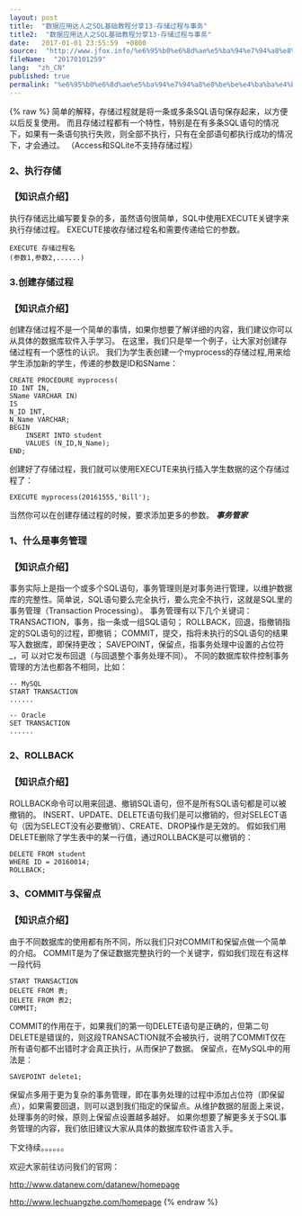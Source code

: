 ```yaml
---
layout: post
title:  "数据应用达人之SQL基础教程分享13-存储过程与事务"
title2:  "数据应用达人之SQL基础教程分享13-存储过程与事务"
date:   2017-01-01 23:55:59  +0800
source:  "http://www.jfox.info/%e6%95%b0%e6%8d%ae%e5%ba%94%e7%94%a8%e8%be%be%e4%ba%ba%e4%b9%8bsql%e5%9f%ba%e7%a1%80%e6%95%99%e7%a8%8b%e5%88%86%e4%ba%ab13%e5%ad%98%e5%82%a8%e8%bf%87%e7%a8%8b%e4%b8%8e%e4%ba%8b%e5%8a%a1.html"
fileName:  "20170101259"
lang:  "zh_CN"
published: true
permalink: "%e6%95%b0%e6%8d%ae%e5%ba%94%e7%94%a8%e8%be%be%e4%ba%ba%e4%b9%8bsql%e5%9f%ba%e7%a1%80%e6%95%99%e7%a8%8b%e5%88%86%e4%ba%ab13%e5%ad%98%e5%82%a8%e8%bf%87%e7%a8%8b%e4%b8%8e%e4%ba%8b%e5%8a%a1.html"
---
```

{% raw %}
简单的解释，存储过程就是将一条或多条SQL语句保存起来，以方便以后反复使用。
而且存储过程都有一个特性，特别是在有多条SQL语句的情况下，如果有一条语句执行失败，则全部不执行，只有在全部语句都执行成功的情况下，才会通过。
（Access和SQLite不支持存储过程）

### 2、执行存储

### 【知识点介绍】

执行存储远比编写要复杂的多，虽然语句很简单，SQL中使用EXECUTE关键字来执行存储过程。
EXECUTE接收存储过程名和需要传递给它的参数。

    EXECUTE 存储过程名
    (参数1,参数2,......)

### 3.创建存储过程

### 【知识点介绍】

创建存储过程不是一个简单的事情，如果你想要了解详细的内容，我们建议你可以从具体的数据库软件入手学习。
在这里，我们只是举一个例子，让大家对创建存储过程有一个感性的认识。
我们为学生表创建一个myprocess的存储过程,用来给学生添加新的学生，传递的参数是ID和SName：

    CREATE PROCEDURE myprocess(
    ID INT IN,
    SName VARCHAR IN)
    IS
    N_ID INT,
    N_Name VARCHAR;
    BEGIN
        INSERT INTO student
        VALUES (N_ID,N_Name);
    END; 

创建好了存储过程，我们就可以使用EXECUTE来执行插入学生数据的这个存储过程了：

    EXECUTE myprocess(20161555,'Bill');

当然你可以在创建存储过程的时候，要求添加更多的参数。
***事务管家***

### 1、什么是事务管理

### 【知识点介绍】

事务实际上是指一个或多个SQL语句，事务管理则是对事务进行管理，以维护数据库的完整性。简单说，SQL语句要么完全执行，要么完全不执行，这就是SQL里的事务管理（Transaction Processing）。
事务管理有以下几个关键词：
TRANSACTION，事务，指一条或一组SQL语句；
ROLLBACK，回退，指撤销指定的SQL语句的过程，即撤销；
COMMIT，提交，指将未执行的SQL语句的结果写入数据库，即保持更改；
SAVEPOINT，保留点，指事务处理中设置的占位符_，可 以对它发布回退（与回退整个事务处理不同）。
不同的数据库软件控制事务管理的方法也都各不相同，比如：

    -- MySQL
    START TRANSACTION
    ......
    
    -- Oracle
    SET TRANSACTION
    ......

### 2、ROLLBACK

### 【知识点介绍】

ROLLBACK命令可以用来回退、撤销SQL语句，但不是所有SQL语句都是可以被撤销的。
INSERT、UPDATE、DELETE语句我们是可以撤销的，但对SELECT语句（因为SELECT没有必要撤销）、CREATE、DROP操作是无效的。
假如我们用DELETE删除了学生表中的某一行值，通过ROLLBACK是可以撤销的：

    DELETE FROM student
    WHERE ID = 20160014;
    ROLLBACK; 

### 3、COMMIT与保留点

### 【知识点介绍】

由于不同数据库的使用都有所不同，所以我们只对COMMIT和保留点做一个简单的介绍。
COMMIT是为了保证数据完整执行的一个关键字，假如我们现在有这样一段代码

    START TRANSACTION
    DELETE FROM 表;
    DELETE FROM 表2;
    COMMIT;

COMMIT的作用在于，如果我们的第一句DELETE语句是正确的，但第二句DELETE是错误的，则这段TRANSACTION就不会被执行，说明了COMMIT仅在所有语句都不出错时才会真正执行，从而保护了数据。
保留点，在MySQL中的用法是：

    SAVEPOINT delete1;

保留点多用于更为复杂的事务管理，即在事务处理的过程中添加占位符（即保留点），如果需要回退，则可以退到我们指定的保留点。从维护数据的层面上来说，处理事务的时候，原则上保留点设置越多越好。
如果你想要了解更多关于SQL事务管理的内容，我们依旧建议大家从具体的数据库软件语言入手。

下文待续。。。。。。

欢迎大家前往访问我们的官网：

http://www.datanew.com/datanew/homepage

http://www.lechuangzhe.com/homepage
{% endraw %}
